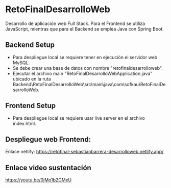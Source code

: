 # RetoFinalDesarrolloWeb
Desarrollo de aplicación web Full Stack. Para el Frontend se utiliza JavaScript, mientras que para el Backend se emplea Java con Spring Boot.

## Backend Setup

* Para despliegue local se requiere tener en ejecución el servidor web MySQL.
* Se debe crear una base de datos con nombre "retofinaldesarrolloweb".
* Ejecutar el archivo main "RetoFinalDesarrolloWebApplication.java" ubicado en la ruta Backend\RetoFinalDesarrolloWeb\src\main\java\com\sofkau\RetoFinalDesarrolloWeb.

## Frontend Setup

* Para despliegue local se requiere usar live server en el archivo index.html.

## Despliegue web Frontend:
Enlace netlify: https://retofinal-sebastianbarrera-desarrolloweb.netlify.app/

## Enlace video sustentación
https://youtu.be/0jMo1b2GMxU
